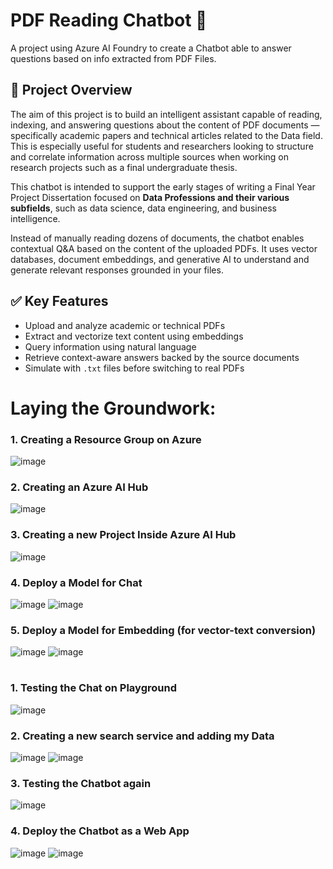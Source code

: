 # PDF Reading Chatbot 🧰

A project using Azure AI Foundry to create a Chatbot able to answer questions based on info extracted from PDF Files.

## 🧠 Project Overview

The aim of this project is to build an intelligent assistant capable of reading, indexing, and answering questions about the content of PDF documents — specifically academic papers and technical articles related to the Data field. This is especially useful for students and researchers looking to structure and correlate information across multiple sources when working on research projects such as a final undergraduate thesis.

This chatbot is intended to support the early stages of writing a Final Year Project Dissertation focused on **Data Professions and their various subfields**, such as data science, data engineering, and business intelligence.

Instead of manually reading dozens of documents, the chatbot enables contextual Q&A based on the content of the uploaded PDFs. It uses vector databases, document embeddings, and generative AI to understand and generate relevant responses grounded in your files.

## ✅ Key Features

- Upload and analyze academic or technical PDFs
- Extract and vectorize text content using embeddings
- Query information using natural language
- Retrieve context-aware answers backed by the source documents
- Simulate with `.txt` files before switching to real PDFs

# Laying the Groundwork:
### 1. Creating a Resource Group on Azure
![image](https://github.com/user-attachments/assets/051e39b7-4995-4d50-9632-6218f6b529b5)
### 2. Creating an Azure AI Hub
![image](https://github.com/user-attachments/assets/efc8da1e-6693-487d-a295-95ad084a15f8)
### 3. Creating a new Project Inside Azure AI Hub
![image](https://github.com/user-attachments/assets/39c496df-1b09-40b5-8a02-a1e527b4af40)
### 4. Deploy a Model for Chat
![image](https://github.com/user-attachments/assets/0848add6-5221-4c34-b05e-80ac3ddc9c7b)
![image](https://github.com/user-attachments/assets/2127b5e3-5a50-4305-92bc-a330cc97ebb2)
### 5. Deploy a Model for Embedding (for vector-text conversion)
![image](https://github.com/user-attachments/assets/f2a0cd92-00b0-4433-97c1-d563d0a52b0d)
![image](https://github.com/user-attachments/assets/6032b785-488c-453c-a993-1cf25479e785)

# 
### 1. Testing the Chat on Playground
![image](https://github.com/user-attachments/assets/04136d07-452b-4138-9fa3-6ebcca64a3e6)
### 2. Creating a new search service and adding my Data
![image](https://github.com/user-attachments/assets/a2a5fc3f-b46e-444d-be1d-76f09b18fcf9)
![image](https://github.com/user-attachments/assets/21cb3c89-7f48-4573-95c3-aaf6c5ab89bc)
### 3. Testing the Chatbot again
![image](https://github.com/user-attachments/assets/7063e001-9041-44ce-aa83-a386fce9ba04)
### 4. Deploy the Chatbot as a Web App
![image](https://github.com/user-attachments/assets/40160709-daa4-426f-9611-8e0994975bcb)
![image](https://github.com/user-attachments/assets/35cc2433-8b82-4062-b55f-83d5e58c15cd)
